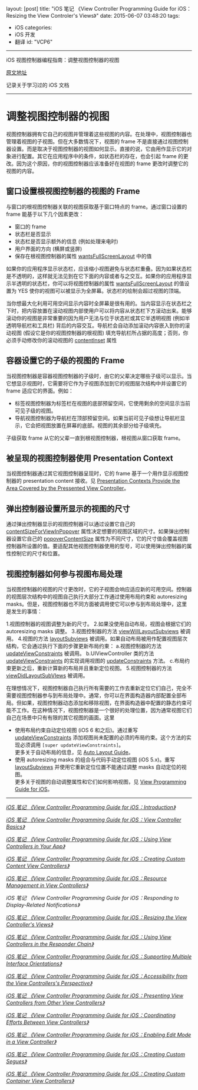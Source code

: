 layout: [post]
title: "iOS 笔记 《View Controller Programming Guide for iOS：Resizing the View Controler's Views》"
date: 2015-06-07 03:48:20
tags: 
- iOS
categories: 
- iOS 开发
- 翻译
id: "VCP6"

---

iOS 视图控制器编程指南：调整视图控制器的视图


<!-- more -->

[原文地址](https://developer.apple.com/library/ios/featuredarticles/ViewControllerPGforiPhoneOS/Introduction/Introduction.html#//apple_ref/doc/uid/TP40007457-CH1-SW1)

记录关于学习过的 iOS 文档

---

# 调整视图控制器的视图

视图控制器拥有它自己的视图并管理着这些视图的内容。在处理中，视图控制器也管理着视图的子视图。但在大多数情况下，视图的 frame 不是直接通过视图控制器设置。而是取决于视图控制器的视图如何显示。直接的说，它由用作显示它的对象进行配置。其它在应用程序中的条件，如状态栏的存在，也会引起 frame 的更改。因为这个原因，你的视图控制器应该准备好在视图的 frame 更改时调整它的视图的内容。

## 窗口设置根视图控制器的视图的 Frame

与窗口的根视图控制器关联的视图获取基于窗口特点的 frame。通过窗口设置的 frame 能基于以下几个因素更改：

* 窗口的 frame
* 状态栏是否显示
* 状态栏是否显示额外的信息 (例如处理来电时)
* 用户界面的方向 (横屏或竖屏)
* 保存在根视图控制器的属性 [wantsFullScreenLayout](https://developer.apple.com/library/ios/documentation/UIKit/Reference/UIViewController_Class/index.html#//apple_ref/occ/instp/UIViewController/wantsFullScreenLayout) 中的值

如果你的应用程序显示状态栏，应该缩小视图避免与状态栏重叠。因为如果状态栏是不透明的，这样就无法见到在它下面的内容或者与之交互。如果你的应用程序显示半透明的状态栏，你可以将视图控制器的属性 [wantsFullScreenLayout]() 的值设置为 YES 使你的视图可以被显示为全屏幕。状态栏的绘制会超过视图的顶端。

当你想最大化利用可用空间显示内容时全屏幕是很有用的。当内容显示在状态栏之下时，把内容放置在滚动视图内部使用户可以将内容从状态栏下方滚动出来。能够滚动你的视图是非常重要的因为用户无法与位于状态栏或其它半透明视图 (例如半透明导航栏和工具栏) 背后的内容交互。导航栏会自动添加滚动内容嵌入到你的滚动视图 (假设它是你的视图控制器的根视图) 填充导航栏所占据的高度；否则，你必须手动修改你的滚动视图的 [contentInset](https://developer.apple.com/library/ios/documentation/UIKit/Reference/UIScrollView_Class/index.html#//apple_ref/occ/instp/UIScrollView/contentInset) 属性

## 容器设置它的子级的视图的 Frame

当视图控制器是容器视图控制器的子级时，由它的父辈决定哪些子级可以显示。当它想显示视图时，它需要将它作为子视图添加到它的视图层次结构中并设置它的 frame 适应它的界面。例如：

* 标签视图控制器为标签栏在视图的底部预留空间，它使用剩余的空间显示当前可见子级的视图。
* 导航视图控制器为导航栏在顶部预留空间。如果当前可见子级想让导航栏显示，它会把视图放置在屏幕的底部。视图的其余部分给子级填充。

子级获取 frame 从它的父辈一直到根视图控制器，根视图从窗口获取 frame。

## 被呈现的视图控制器使用 Presentation Context

当视图控制器通过其它视图控制器呈现时，它的 frame 基于一个用作显示视图控制器的 presentation content 接收。见 [Presentation Contexts Provide the Area Covered by the Pressented View Controller](https://developer.apple.com/library/ios/featuredarticles/ViewControllerPGforiPhoneOS/ModalViewControllers/ModalViewControllers.html#//apple_ref/doc/uid/TP40007457-CH111-SW17)。

## 弹出控制器设置所显示的视图的尺寸

通过弹出控制器显示的视图控制器可以通过设置它自己的 [contentSizeForViewInPopover](https://developer.apple.com/library/ios/documentation/UIKit/Reference/UIViewController_Class/index.html#//apple_ref/occ/instm/UIViewController/contentSizeForViewInPopover) 属性决定想要的视图区域的尺寸。如果弹出控制器设置它自己的 [popoverContentSize](https://developer.apple.com/library/ios/documentation/UIKit/Reference/UIPopoverController_class/index.html#//apple_ref/occ/instm/UIPopoverController/popoverContentSize) 属性为不同尺寸，它的尺寸值会覆盖视图控制器所设置的值。要适配其他视图控制器使用的型号，可以使用弹出控制器的属性控制它的尺寸和位置。

## 视图控制器如何参与视图布局处理

当视图控制器的视图的尺寸更改时，它的子视图会响应适应新的可用空间。控制器的视图层次结构中的视图自己执行大部分工作通过使用布局约束和 autoresizing masks。但是，视图控制器也不同方面被调用使它可以参与到布局处理中，这里是发生的事情：

1.视图控制器的视图调整为新的尺寸。
2.如果没使用自动布局，视图会根据它们的 autoresizing masks 调整。
3.视图控制器的方法 [viewWillLayoutSubviews]() 被调用。
4.视图的方法 [layoutSubviews]() 被调用。如果自动布局被用作配置视图层次结构，它会通过执行下面的步骤更新布局约束：
	a.视图控制器的方法 [updateViewConstraints]() 被调用。
	b.UIViewController 类的方法 [updateViewConstraints]() 的实现调用视图的 [updateConstraints]() 方法。
	c.布局约束更新之后，重新计算新的布局并且重新定位视图。
5.视图控制器的方法 [viewDidLayoutSubVIews]() 被调用。

在理想情况下，视图控制器自己执行所有需要的工作去重新定位它们自己，完全不需要视图控制器参与到布局处理中。通常，你可以在界面构造器内部配置全部布局。但如果，视图控制器动态添加和移除视图，在界面构造器中配置的静态约束可能不工作。在这种情况下，视图控制器是一个很好的处理位置，因为通常视图它们自己在场景中只有有限的其它视图的画面。这里

* 使用布局约束自动定位视图 (iOS 6 和之后)。通过重写 [updateViewConstraints]() 添加视图尚未配置的必须的布局约束。这个方法的实现必须调用 `[super updateViewConstraints]`。<br /> 更多关于自动布局的信息，见 [Auto Layout Guide]()。
* 使用 autoresizing masks 的组合与代码手动定位视图 (iOS 5.x)。重写 [layoutSubviews]() 并使用它重新定位位置不能通过调整 masks 自动定位的视图。<br />更多关于视图的自动调整属性和它们如何影响视图，见 [View Programming Guide for iOS]()。

---

[*iOS 笔记 《View Controller Programming Guide for iOS：Introduction》*](../VCP0) 

[*iOS 笔记 《View Controller Programming Guide for iOS：View Controller Basics》*](../VCP1) 

[*iOS 笔记 《View Controller Programming Guide for iOS：Using View Controllers in Your App》*](../VCP2) 

[*iOS 笔记 《View Controller Programming Guide for iOS：Creating Custom Content View Controllers》*](../VCP3)

[*iOS 笔记 《View Controller Programming Guide for iOS：Resource Management in View Controllers》*](../VCP4) 

*iOS 笔记 《View Controller Programming Guide for iOS：Responding to Display-Related Notifications》*

[*iOS 笔记 《View Controller Programming Guide for iOS：Resizing the View Controller's Views》*](../VCP6) 

[*iOS 笔记 《View Controller Programming Guide for iOS：Using View Controllers in the Responder Chain》*](../VCP7) 

[*iOS 笔记 《View Controller Programming Guide for iOS：Supporting Multiple Interface Orientations》*](../VCP8) 

[*iOS 笔记 《View Controller Programming Guide for iOS：Accessibility from the View Controllers's Perspective》*](../VCP9) 

[*iOS 笔记 《View Controller Programming Guide for iOS：Presenting View Controllers from Other View Controllers》*](../VCP10) 

[*iOS 笔记 《View Controller Programming Guide for iOS：Coordinating Efforts Between View Controllers》*](../VCP11) 

[*iOS 笔记 《View Controller Programming Guide for iOS：Enabling Edit Mode in a View Controller》*](../VCP12) 

[*iOS 笔记 《View Controller Programming Guide for iOS：Creating Custom Segues》*](../VCP13) 

[*iOS 笔记 《View Controller Programming Guide for iOS：Creating Custom Container View Controllers》*](../VCP14)


